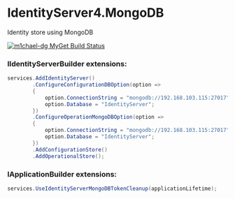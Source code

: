 # IdentityServer4.MongoDB

Identity store using MongoDB

[![m1chael-dg MyGet Build Status](https://www.myget.org/BuildSource/Badge/m1chael-dg?identifier=86defe33-6d5c-48a3-a72b-12b8ffb828bc)](https://www.myget.org/)


### IIdentityServerBuilder extensions:
```csharp
services.AddIdentityServer()
        .ConfigureConfigurationDBOption(option =>
        {
            option.ConnectionString = "mongodb://192.168.103.115:27017";
            option.Database = "IdentityServer";
        })
        .ConfigureOperationMongoDBOption(option =>
        {
            option.ConnectionString = "mongodb://192.168.103.115:27017";
            option.Database = "IdentityServer";
        })
        .AddConfigurationStore()
        .AddOperationalStore();
```

### IApplicationBuilder extensions:
```csharp
services.UseIdentityServerMongoDBTokenCleanup(applicationLifetime);
```
